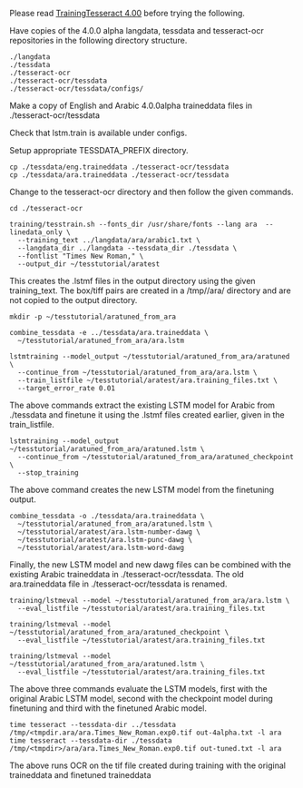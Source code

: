 Please read [TrainingTesseract 4.00](https://github.com/tesseract-ocr/tesseract/wiki/TrainingTesseract-4.00) before trying the following.

Have copies of the 4.0.0 alpha langdata, tessdata and tesseract-ocr repositories in the following directory structure.

```
./langdata
./tessdata
./tesseract-ocr
./tesseract-ocr/tessdata
./tesseract-ocr/tessdata/configs/
```

Make a copy of English and Arabic 4.0.0alpha traineddata files in ./tesseract-ocr/tessdata

Check that lstm.train is available under configs.

Setup appropriate TESSDATA_PREFIX directory.
```
cp ./tessdata/eng.traineddata ./tesseract-ocr/tessdata
cp ./tessdata/ara.traineddata ./tesseract-ocr/tessdata
```

Change to the tesseract-ocr directory and then follow the given commands.

```
cd ./tesseract-ocr

training/tesstrain.sh --fonts_dir /usr/share/fonts --lang ara  --linedata_only \
  --training_text ../langdata/ara/arabic1.txt \
  --langdata_dir ../langdata --tessdata_dir ./tessdata \
  --fontlist "Times New Roman," \
  --output_dir ~/tesstutorial/aratest
```
This creates the .lstmf files in the output directory using the given training_text. The box/tiff pairs are created in a /tmp/<tmpdir>/ara/ directory and are not copied to the output directory.
```
mkdir -p ~/tesstutorial/aratuned_from_ara 

combine_tessdata -e ../tessdata/ara.traineddata \
  ~/tesstutorial/aratuned_from_ara/ara.lstm
  
lstmtraining --model_output ~/tesstutorial/aratuned_from_ara/aratuned \
  --continue_from ~/tesstutorial/aratuned_from_ara/ara.lstm \
  --train_listfile ~/tesstutorial/aratest/ara.training_files.txt \
  --target_error_rate 0.01 
```

The above commands extract the existing LSTM model for Arabic from ./tessdata and finetune it using the .lstmf files created earlier, given in the train_listfile.
``` 
lstmtraining --model_output ~/tesstutorial/aratuned_from_ara/aratuned.lstm \
  --continue_from ~/tesstutorial/aratuned_from_ara/aratuned_checkpoint \
  --stop_training
```
The above command creates the new LSTM model from the finetuning output.
```
combine_tessdata -o ./tessdata/ara.traineddata \
  ~/tesstutorial/aratuned_from_ara/aratuned.lstm \
  ~/tesstutorial/aratest/ara.lstm-number-dawg \
  ~/tesstutorial/aratest/ara.lstm-punc-dawg \
  ~/tesstutorial/aratest/ara.lstm-word-dawg 
```  
Finally, the new LSTM model and new dawg files can be combined with the existing Arabic traineddata in ./tesseract-ocr/tessdata. The old ara.traineddata file in ./tesseract-ocr/tessdata is renamed.

```
training/lstmeval --model ~/tesstutorial/aratuned_from_ara/ara.lstm \
  --eval_listfile ~/tesstutorial/aratest/ara.training_files.txt  
  
training/lstmeval --model ~/tesstutorial/aratuned_from_ara/aratuned_checkpoint \
  --eval_listfile ~/tesstutorial/aratest/ara.training_files.txt  
  
training/lstmeval --model ~/tesstutorial/aratuned_from_ara/aratuned.lstm \
  --eval_listfile ~/tesstutorial/aratest/ara.training_files.txt  
``` 

The above three commands evaluate the LSTM models, first with the original Arabic LSTM model, second with the checkpoint model during finetuning and third with the finetuned Arabic model.

```
time tesseract --tessdata-dir ../tessdata /tmp/<tmpdir.ara/ara.Times_New_Roman.exp0.tif out-4alpha.txt -l ara
time tesseract --tessdata-dir ./tessdata /tmp/<tmpdir>/ara/ara.Times_New_Roman.exp0.tif out-tuned.txt -l ara  
```

The above runs OCR on the tif file created during training with the original traineddata and finetuned traineddata 


